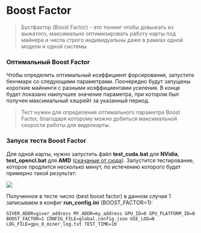 # Boost Factor

> Бустфактор (Boost Factor) - это тюнинг чтобы довыжать из выжатого, максимально оптимизировать работу карты под майнера и числа строго индивидуальны даже в рамках одной модели и одной системы

### Оптимальный Boost Factor

Чтобы определить оптимальный коэффициент форсирования, запустите бенчмарк со следующими параметрами. Поочередно будут запущены короткие майнинги с разными коэффициентами усиления. В конце будет показано наилучшее значение параметра, при котором был получен максимальный хэшрейт за указанный период.

> Тест нужен для определения оптимального параметра Boost Factor, благодаря которому можно добиться максимальной скорости работы для видеокарты.

### Запуск теста Boost Factor

Для одной карты, нужно запустить файл **test_cuda.bat** для **NVidia**, **test_opencl.bat** для **AMD** ([скачаные от сюда](https://github.com/tontechio/pow-miner-win-util "скачаные от сюда")). Запустится тестирование, которое продлится несколько минут, по истечению которого будет примерно такой результат:

![](https://raw.githubusercontent.com/tonminingdocs/tonmd.github.io/main/docs/media/bf-test.png)

Полученное в тесте число (best boost factor) в данном случае 1 записываем в конфиг **run_config.ini** (BOOST_FACTOR=1):

`
GIVER_ADDR=giver_address
MY_ADDR=my_address
GPU_ID=0
GPU_PLATFORM_ID=0
BOOST_FACTOR=1
CONFIG_FILE=global.config.json
USE_LOG=N
LOG_FILE=gpu_0_miner_log.txt
TEST_TIME=10
`